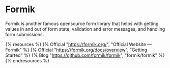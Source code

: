 # Formik

Formik is another famous opensource form library that helps with getting values in and out of form state, validation and error messages, and handling form submissions.

{% resources %}
  {% Official "https://formik.org/", "Official Website — Formik" %}
  {% Official "https://formik.org/docs/overview", "Getting Started" %}
  {% Blog "https://github.com/formik/formik", "formik/formik" %}
{% endresources %}
